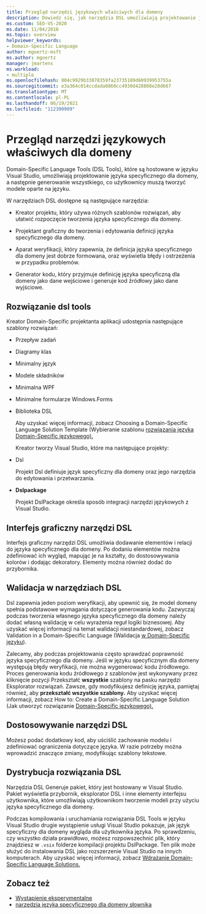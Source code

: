 ```yaml
---
title: Przegląd narzędzi językowych właściwych dla domeny
description: Dowiedz się, jak narzędzia DSL umożliwiają projektowanie języka specyficznego dla domeny, a następnie generowanie wszystkiego, co użytkownicy muszą mieć do tworzenia modeli opartych na języku.
ms.custom: SEO-VS-2020
ms.date: 11/04/2016
ms.topic: overview
helpviewer_keywords:
- Domain-Specific Language
author: mgoertz-msft
ms.author: mgoertz
manager: jmartens
ms.workload:
- multiple
ms.openlocfilehash: 004c9929b33878359fa23735189d60939953755a
ms.sourcegitcommit: e3a364c014ccdada0860cc4930d428808e20d667
ms.translationtype: MT
ms.contentlocale: pl-PL
ms.lasthandoff: 06/19/2021
ms.locfileid: "112390909"
---
```

# <a name="overview-of-domain-specific-language-tools"></a>Przegląd narzędzi językowych właściwych dla domeny
Domain-Specific Language Tools (DSL Tools), które są hostowane w języku Visual Studio, umożliwiają projektowanie języka specyficznego dla domeny, a następnie generowanie wszystkiego, co użytkownicy muszą tworzyć modele oparte na języku.

 W narzędziach DSL dostępne są następujące narzędzia:

- Kreator projektu, który używa różnych szablonów rozwiązań, aby ułatwić rozpoczęcie tworzenia języka specyficznego dla domeny.

- Projektant graficzny do tworzenia i edytowania definicji języka specyficznego dla domeny.

- Aparat weryfikacji, który zapewnia, że definicja języka specyficznego dla domeny jest dobrze formowana, oraz wyświetla błędy i ostrzeżenia w przypadku problemów.

- Generator kodu, który przyjmuje definicję języka specyficzną dla domeny jako dane wejściowe i generuje kod źródłowy jako dane wyjściowe.

## <a name="the-dsl-tools-solution"></a>Rozwiązanie dsl tools
 Kreator Domain-Specific projektanta aplikacji udostępnia następujące szablony rozwiązań:

- Przepływ zadań

- Diagramy klas

- Minimalny język

- Modele składników

- Minimalna WPF

- Minimalne formularze Windows.Forms

- Biblioteka DSL

  Aby uzyskać więcej informacji, zobacz Choosing a Domain-Specific Language Solution Template (Wybieranie szablonu [rozwiązania języka Domain-Specific językowego).](../modeling/choosing-a-domain-specific-language-solution-template.md)

  Kreator tworzy Visual Studio, które ma następujące projekty:

- Dsl

   Projekt Dsl definiuje język specyficzny dla domeny oraz jego narzędzia do edytowania i przetwarzania.

- **Dslpackage**

   Projekt DslPackage określa sposób integracji narzędzi językowych z Visual Studio.

## <a name="the-dsl-tools-graphical-interface"></a>Interfejs graficzny narzędzi DSL
 Interfejs graficzny narzędzi DSL umożliwia dodawanie elementów i relacji do języka specyficznego dla domeny. Po dodaniu elementów można zdefiniować ich wygląd, mapując je na kształty, do dostosowywania kolorów i dodając dekoratory. Elementy można również dodać do przybornika.

## <a name="validation-in-dsl-tools"></a>Walidacja w narzędziach DSL
 Dsl zapewnia jeden poziom weryfikacji, aby upewnić się, że model domeny spełnia podstawowe wymagania dotyczące generowania kodu. Zazwyczaj podczas tworzenia własnego języka specyficznego dla domeny należy dodać własną walidację w celu wyrażenia reguł logiki biznesowej. Aby uzyskać więcej informacji na temat walidacji niestandardowej, zobacz Validation in a Domain-Specific Language (Walidacja [w Domain-Specific języku](../modeling/validation-in-a-domain-specific-language.md)).

 Zalecamy, aby podczas projektowania często sprawdzać poprawność języka specyficznego dla domeny. Jeśli w języku specyficznym dla domeny występują błędy weryfikacji, nie można wygenerować kodu źródłowego. Proces generowania kodu źródłowego z szablonów jest wykonywany przez kliknięcie pozycji Przekształć **wszystkie** szablony na pasku narzędzi Eksplorator rozwiązań. Zawsze, gdy modyfikujesz definicję języka, pamiętaj również, aby **przekształć wszystkie szablony.** Aby uzyskać więcej informacji, zobacz How to: Create a Domain-Specific Language Solution (Jak utworzyć rozwiązanie [Domain-Specific językowego).](../modeling/how-to-create-a-domain-specific-language-solution.md)

## <a name="customization-of-dsl-tools"></a>Dostosowywanie narzędzi DSL
 Możesz podać dodatkowy kod, aby uściślić zachowanie modelu i zdefiniować ograniczenia dotyczące języka. W razie potrzeby można wprowadzić znaczące zmiany, modyfikując szablony tekstowe.

## <a name="distributing-your-dsl-solution"></a>Dystrybucja rozwiązania DSL
 Narzędzia DSL Generuje pakiet, który jest hostowany w Visual Studio. Pakiet wyświetla przybornik, eksplorator DSL i inne elementy interfejsu użytkownika, które umożliwiają użytkownikom tworzenie modeli przy użyciu języka specyficznego dla domeny.

 Podczas kompilowania i uruchamiania rozwiązania DSL Tools w języku Visual Studio drugie wystąpienie usługi Visual Studio pokazuje, jak język specyficzny dla domeny wygląda dla użytkownika języka. Po sprawdzeniu, czy wszystko działa prawidłowo, możesz rozpowszechnić plik, który znajdziesz w `.vsix` folderze kompilacji projektu DslPackage. Ten plik może służyć do instalowania DSL jako rozszerzenie Visual Studio na innych komputerach.  Aby uzyskać więcej informacji, zobacz [Wdrażanie Domain-Specific Language Solutions.](msi-and-vsix-deployment-of-a-dsl.md)

## <a name="see-also"></a>Zobacz też

- [Wystąpienie eksperymentalne](../extensibility/the-experimental-instance.md)
- [narzędzia języka specyficznego dla domeny słownika](/previous-versions/bb126564(v=vs.100))